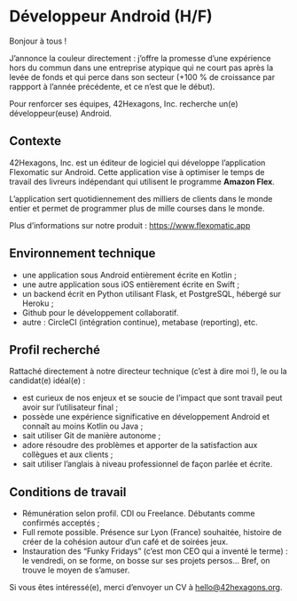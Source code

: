 # Développeur Android (H/F)

Bonjour à tous !

J’annonce la couleur directement : j’offre la promesse d’une expérience hors du commun dans une entreprise atypique qui ne court pas après la levée de fonds et qui perce dans son secteur (+100 % de croissance par rappport à l’année précédente, et ce n’est que le début).

Pour renforcer ses équipes, 42Hexagons, Inc. recherche un(e) développeur(euse) Android.

## Contexte

42Hexagons, Inc. est un éditeur de logiciel qui développe l’application Flexomatic sur Android. Cette application vise à optimiser le temps de travail des livreurs indépendant qui utilisent le programme **Amazon Flex**.

L’application sert quotidiennement des milliers de clients dans le monde entier et permet de programmer plus de mille courses dans le monde.

Plus d’informations sur notre produit : https://www.flexomatic.app

## Environnement technique

- une application sous Android entièrement écrite en Kotlin ;
- une autre application sous iOS entièrement écrite en Swift ;
- un backend écrit en Python utilisant Flask, et PostgreSQL, hébergé sur Heroku ;
- Github pour le développement collaboratif.
- autre : CircleCI (intégration continue), metabase (reporting), etc.

## Profil recherché

Rattaché directement à notre directeur technique (c’est à dire moi !), le ou la candidat(e) idéal(e) :

- est curieux de nos enjeux et se soucie de l’impact que sont travail peut avoir sur l’utilisateur final ;
- possède une expérience significative en développement Android et connaît au moins Kotlin ou Java ;
- sait utiliser Git de manière autonome ;
- adore résoudre des problèmes et apporter de la satisfaction aux collègues et aux clients ;
- sait utiliser l’anglais à niveau professionnel de façon parlée et écrite.

## Conditions de travail

- Rémunération selon profil. CDI ou Freelance. Débutants comme confirmés acceptés ;
- Full remote possible. Présence sur Lyon (France) souhaitée, histoire de créer de la cohésion autour d’un café et de soirées jeux.
- Instauration des “Funky Fridays” (c’est mon CEO qui a inventé le terme) : le vendredi, on se forme, on bosse sur ses projets persos… Bref, on trouve le moyen de s’amuser.

Si vous êtes intéressé(e), merci d’envoyer un CV à hello@42hexagons.org.
